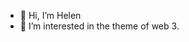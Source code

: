 - 👋 Hi, I’m Helen
- 👀 I’m interested in the theme of web 3.

<!---
helenherron/helenherron is a ✨ special ✨ repository because its `README.md` (this file) appears on your GitHub profile.
You can click the Preview link to take a look at your changes.
--->
